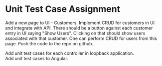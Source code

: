 # Unit Test Case Assignment

Add a new page to UI - Customers. Implement CRUD for customers in UI and integrate with API. There should be a button against each customer entry in UI saying "Show Users". Clicking on that should show users associated with that customer. One can perform CRUD for users from this page. Push the code to the repo on github.

Add unit test cases for each controller in loopback application. 	
Add unit test cases to Angular. 
